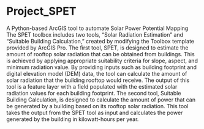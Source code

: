 # Project_SPET
A Python-based ArcGIS tool to automate Solar Power Potential Mapping
The SPET toolbox includes two tools, “Solar Radiation Estimation” and “Suitable Building Calculation,” created by modifying the Toolbox template provided by ArcGIS Pro. The first tool, SPET, is designed to estimate the amount of rooftop solar radiation that can be obtained from buildings. This is achieved by applying appropriate suitability criteria for slope, aspect, and minimum radiation value. By providing inputs such as building footprint and digital elevation model (DEM) data, the tool can calculate the amount of solar radiation that the building rooftop would receive. The output of this tool is a feature layer with a field populated with the estimated solar radiation values for each building footprint. The second tool, Suitable Building Calculation, is designed to calculate the amount of power that can be generated by a building based on its rooftop solar radiation. This tool takes the output from the SPET tool as input and calculates the power generated by the building in kilowatt-hours per year. 
